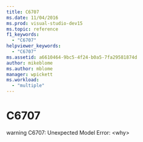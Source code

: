 ```yaml
---
title: C6707
ms.date: 11/04/2016
ms.prod: visual-studio-dev15
ms.topic: reference
f1_keywords:
  - "C6707"
helpviewer_keywords:
  - "C6707"
ms.assetid: a6610464-9bc5-4f24-b0a5-7fa29581874d
author: mikeblome
ms.author: mblome
manager: wpickett
ms.workload:
  - "multiple"
---
```

# C6707
warning C6707: Unexpected Model Error: \<why>
